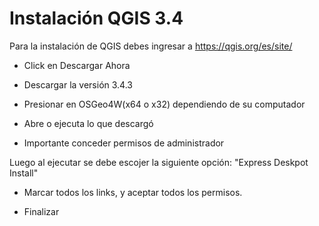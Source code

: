 # Instalación QGIS 3.4

Para la instalación de QGIS debes ingresar a https://qgis.org/es/site/
 
 * Click en Descargar Ahora

 * Descargar la versión 3.4.3
 
 * Presionar en OSGeo4W(x64 o x32) dependiendo de su computador
 
 * Abre o ejecuta lo que descargó
 
 * Importante conceder permisos de administrador
 
 Luego al ejecutar se debe escojer la siguiente opción: "Express Deskpot Install"
 
 * Marcar todos los links, y aceptar todos los permisos.
 
 * Finalizar
 
 
